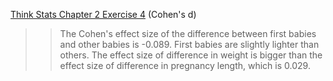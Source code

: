 [Think Stats Chapter 2 Exercise 4](http://greenteapress.com/thinkstats2/html/thinkstats2003.html#toc24) (Cohen's d)

>> The Cohen's effect size of the difference between first babies and other babies is -0.089. First babies are slightly lighter than others. The effect size of difference in weight is bigger than the effect size of difference in pregnancy length, which is 0.029.

